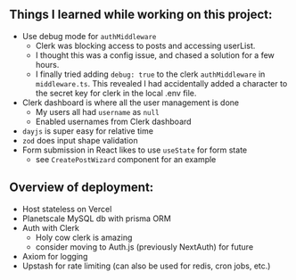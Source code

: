 ## Things I learned while working on this project: 
- Use debug mode for `authMiddleware`
    - Clerk was blocking access to posts and accessing userList. 
    - I thought this was a config issue, and chased a solution for a few hours.
    - I finally tried adding `debug: true` to the clerk `authMiddleware` in `middleware.ts`. This revealed I had accidentally added a character to the secret key for clerk in the local .env file. 
- Clerk dashboard is where all the user management is done
    - My users all had `username` as `null`
    - Enabled usernames from Clerk dashboard
- `dayjs` is super easy for relative time
- `zod` does input shape validation
- Form submission in React likes to use `useState` for form state
    - see `CreatePostWizard` component for an example

## Overview of deployment: 
- Host stateless on Vercel
- Planetscale MySQL db with prisma ORM
- Auth with Clerk 
    - Holy cow clerk is amazing
    - consider moving to Auth.js (previously NextAuth) for future
- Axiom for logging
- Upstash for rate limiting (can also be used for redis, cron jobs, etc.) 